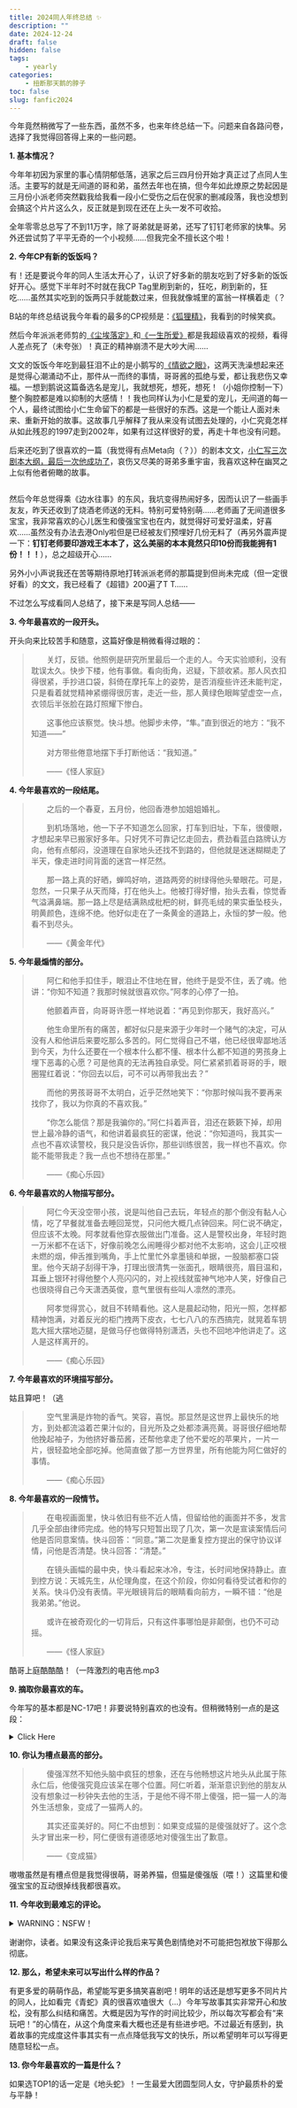 ```yaml
---
title: 2024同人年终总结 ✨
description: ""
date: 2024-12-24
draft: false
hidden: false
tags: 
    - yearly
categories: 
    - 扭断那天鹅的脖子
toc: false
slug: fanfic2024
---
```


今年竟然稍微写了一些东西，虽然不多，也来年终总结一下。问题来自各路问卷，选择了我觉得回答得上来的一些问题。

**1. 基本情况？**

今年年初因为家里的事心情阴郁低落，逃家之后三四月份开始才真正过了点同人生活。主要写的就是无间道的哥和弟，虽然去年也在搞，但今年如此燎原之势起因是三月份小派老师突然戳我给我看一段小仁受伤之后在倪家的删减段落，我也没想到会搞这个片片这么久，反正就是到现在还在上头一发不可收拾。

全年零零总总写了不到11万字，除了哥弟就是哥弟，还写了钉钉老师家的快隼。另外还尝试剪了平平无奇的一个小视频……但我完全不擅长这个啦！

**2. 今年CP有新的饭饭吗？**

有！还是要说今年的同人生活太开心了，认识了好多新的朋友吃到了好多新的饭饭好开心。感觉下半年时不时就在我CP Tag里刷到新的，狂吃，刷到新的，狂吃……虽然其实吃到的饭两只手就能数过来，但我就像城里的富翁一样横着走（？

B站的年终总结说我今年看的最多的CP视频是：[《狐狸精》](https://www.bilibili.com/video/BV11kM3epETF/)，我看到的时候笑疯。

然后今年派派老师剪的[《尘埃落定》](https://www.bilibili.com/video/BV1jJHTefEB1)和[《一生所爱》](https://www.bilibili.com/video/BV1KqHjeuEy5)都是我超级喜欢的视频，看得人差点死了（未夸张）！真正的精神崩溃不是大吵大闹……

文文的饭饭今年吃到最狂泪不止的是小鹅写的[《情欲之眼》](https://archiveofourown.org/works/60589564)，这两天洗澡想起来还是觉得心潮涌动不止，那件从一而终的事情，哥哥酱的孤绝与爱，都让我悲伤又幸福。一想到鹅说这篇备选名是宠儿，我就想死，想死，想死！（小姐你控制一下）整个胸腔都是难以抑制的大感情！！我也同样认为小仁是爱的宠儿，无间道的每一个人，最终试图给小仁生命留下的都是一些很好的东西。这是一个能让人面对未来、重新开始的故事。这故事几乎解释了我从来没有试图去处理的，小仁究竟怎样从如此残忍的1997走到2002年，如果有过这样很好的爱，再走十年也没有问题。

后来还吃到了很喜欢的一篇（我觉得有点Meta向（？））的剧本文文，[小仁写三次剧本大纲，最后一次他成功了](https://archiveofourown.org/works/60432454)，哀伤又尽美的哥弟多重宇宙，我喜欢这种在幽冥之上似有他者俯瞰的故事。

<img src="https://pub-219f59729cc7474d97beb0f99a13e6bd.r2.dev/picture/2024/12/006okC5ogy1hwv6xzo2daj32c02c01ky.jpg" alt="" class="float-img35">

然后今年总觉得乘《边水往事》的东风，我坑变得热闹好多，因而认识了一些画手友友，昨天还收到了烧酒老师送的无料。特别可爱特别萌……老师画了无间道很多宝宝，我非常喜欢的心儿医生和傻强宝宝也在内，就觉得好可爱好温柔，好喜欢……虽然没有办法去港Only啦但是已经被友们预埋好几份无料了（再另外震声提一下：**钉钉老师要印游戏王本本了，这么美丽的本本竟然只印10份而我能拥有1份！！！**），总之超级开心……

另外小小声说我还在苦等期待原地打转派派老师的那篇提到但尚未完成（但一定很好看）的文文，我已经看了《超错》200遍了T T……

不过怎么写成看同人总结了，接下来是写同人总结——

**3. 今年最喜欢的一段开头。**

开头向来比较苦手和随意，这篇好像是稍微看得过眼的：

> 　　关灯，反锁。他照例是研究所里最后一个走的人。今天实验顺利，没有耽误太久。快步下楼，他有事做。看向街角，迟疑，下颔收紧。那人风衣扣得很紧，手抄进口袋，斜倚在摩托车上的姿势，是否消瘦些许还未能判定，只是看着就觉精神紧绷得很厉害，走近一些，那人黄绿色眼眸望虚空一点，衣领后半张脸在路灯照耀下惨白。
>
>　　这事他应该察觉。快斗想。他脚步未停，“隼。”直到很近的地方：“我不知道——”
>
>　　对方带些倦意地摆下手打断他话：“我知道。”
>
> 　　——《怪人家庭》

**4. 今年最喜欢的一段结尾。**

> 　　之后的一个春夏，五月份，他回香港参加姐姐婚礼。
>
>　　到机场落地，他一下子不知道怎么回家，打车到旧址，下车，很傻眼，才想起来早已搬家好多年。只好凭不可靠记忆走回去，费劲看蓝白路牌认方向，他有点郁闷，没道理在自家地头还找不到路的，但他就是迷迷糊糊走了半天，像走进时间背面的迷宫一样茫然。
>
>　　那一路上真的好晒，蝉鸣好响，道路两旁的树绿得他头晕眼花。可是，忽然，一只果子从天而降，打在他头上。他被打得好懵，抬头去看，惊觉香气溢满鼻端。那一路上尽是结满熟成枇杷的树，鲜亮毛绒的果实垂坠枝头，明黄颜色，连绵不绝。他好似走在了一条黄金的道路上，永恒的梦一般。他看不到尽头。
>
>　　——《黄金年代》

**5. 今年最煽情的部分。**

>　　阿仁和他手扣住手，眼泪止不住地在冒，他终于是受不住，丢了魂。他讲：“你知不知道？我那时候就很喜欢你。”阿孝的心停了一拍。
>
>　　他颤着声音，向哥哥许愿一样地说着：“再见到你那天，我好高兴。”
>
>　　他生命里所有的痛苦，都好似只是来源于少年时一个赌气的决定，可从没有人和他讲后来要吃那么多苦的。阿仁觉得自己不堪，他已经很卑鄙地活到今天，为什么还要在一个根本什么都不懂、根本什么都不知道的男孩身上埋下恶毒的心愿？可是他真的无法再独自承受。阿仁紧紧抓着哥哥的手，眼圈猩红着说：“你回去以后，可不可以再带我出去？”
>
>　　而他的男孩哥哥不太明白，近乎茫然地笑下：“你那时候叫我不要再来找你了，我以为你真的不喜欢我。”
>
>　　“你怎么能信？那是我骗你的。”阿仁抖着声音，泪还在簌簌下掉，却用世上最冷静的语气，和他讲着最疯狂的密谋，他说：“你知道吗，我其实一点也不喜欢读警校，我只是没告诉你，那些训练很苦，我一样也不喜欢。你能不能带我走？我一点也不想待在那里。”
>
>　　——《痴心乐园》

**6. 今年最喜欢的人物描写部分。**

>　　阿仁今天没空带小孩，说是叫他自己去玩，年轻点的那个倒没有黏人心情，吃了早餐就准备去睡回笼觉，只问他大概几点钟回来。阿仁说不确定，但应该不太晚。阿孝就看他穿衣服做出门准备。这人是警校出身，年轻时跑一万米都不在话下，好像前晚怎么闹睡得少都对他不太影响，这会儿正咬根未燃的烟，伸舌推到嘴角，手上忙里忙外拿墨镜和单据，一股脑都塞口袋里。他今天胡子刮得干净，打理出很清隽一张面孔，眼睛很亮，眉目温和，耳垂上银环衬得他整个人亮闪闪的，对上视线就蛮神气地冲人笑，好像自己也很晓得自己今天潇洒英俊，意气里很有些叫人凛然的漂亮。
>
>　　阿孝觉得赏心，就目不转睛看他。这人是晨起动物，阳光一照，怎样都精神饱满，对着反光的柜门拽两下皮衣，七七八八的东西搞完，就晃着车钥匙大摇大摆地迈腿，是做马仔也做得特别潇洒，头也不回地冲他讲走了。这人是这样离开的。
>
>　　——《痴心乐园》

**7. 今年最喜欢的环境描写部分。**

姑且算吧！（逃

> 　　空气里满是炸物的香气。笑容，喜悦。那显然是这世界上最快乐的地方，到处都流溢着芒果汁似的，目光所及之处都漆满亮黄。哥哥很仔细地帮他挽起袖子，为他挤好番茄酱，还帮他拿走了他不爱吃的苹果片，一片一片，很轻盈地全部吃掉。他简直做了那一方世界里，所有他能为阿仁做好的事情。
>
>　　——《痴心乐园》

**8. 今年最喜欢的一段情节。**

>　　在电视画面里，快斗依旧有些不近人情，但留给他的画面并不多，发言几乎全部由律师完成。他的特写只短暂出现了几次，第一次是宣读案情后问他是否同意案情。快斗回答：“同意。”第二次是重复控方提出的保守协议详情，问他是否清楚。快斗回答：“清楚。”
>
>　　在镜头画幅的最中央，快斗看起来冰冷，专注，长时间地保持静止。直到控方说：天城先生，从伦理角度，在这个阶段，你如何看待受试者和你的关系。快斗仍没有表情。平光眼镜背后的眼睛看向前方，一瞬不错：“他是我弟弟。”他说。
>
>　　或许在被奇观化的一切背后，只有这件事哪怕是非颠倒，也仍不可动摇。
>
>　　——《怪人家庭》

酷哥上庭酷酷酷！（一阵激烈的电吉他.mp3

**9. 摘取你最喜欢的车。**

今年写的基本都是NC-17吧！非要说特别喜欢的也没有。但稍微特别一点的是这段：

<details>
    <summary>Click Here</summary>

> 　　他被操得真的疯了，哥哥的老二顶在他前列腺上碾，他眼前一阵阵发白，肚皮前面湿漉漉的一根，已经射到软软地歪在一边，精水淫水，又稀又白得混成一团，也流了很多到阿孝身上。而阿孝没太在意地仰头，被他夹得很舒服地喘，他叫得好听，人又漂亮，有一瞬间，像水里淌下一枝桃粉的杜鹃似的，哥哥眼神很乱，彻底动了情的样子。
>
>　　那样子太坦然、太漂亮了。陈永仁看得震悚，自天灵盖向下倏然一下全麻了，他忽然想：没意思。白活了。前面十年全给骗了。一半身体被哥哥操得发软，很舒服，里面很湿，很痒，全吃进去了也还是想要，阿仁兀自笑了一声：他真是傻的，才给骗了。这世上什么东西来了，都没有屁股里夹一根他哥哥的东西来得一半痛快。做好人，做好人能有这个痛快？他抖得停不下来，肚子里头腻滑一片，哥哥在他屁股里一股股地射出来，体液在甬道里不住地往下掉，阿仁一下夹紧了含住。看哥哥的眼角很湿，他就低下头去要接吻，像小动物一样，把湿漉漉的舌头一点一点地喂给哥哥。从一开始，就全都错了。
>
>　　——《丧家犬》

</details>

**10. 你认为槽点最高的部分。**

> 　　傻强浑然不知他头脑中疯狂的想象，还在与他畅想这片地头从此属于陈永仁后，他傻强究竟应该呆在哪个位置。阿仁听着，渐渐意识到他的朋友从没有想象过一秒钟失去他的生活，于是他不得不带上傻强，把一猫一人的海外生活想象，变成了一猫两人的。
>
>　　其实还蛮美好的。阿仁不由想到：如果变成猫的是傻强就好了。这个念头才冒出来一秒，阿仁便很有道德感地对傻强生出了歉意。
>
> 　　——《变成猫》

嗷嗷虽然是有槽点但是我觉得很萌，哥弟养猫，但猫是傻强版（喂！）这篇里和傻强宝宝的互动很掉线我都很喜欢。

**11. 今年收到最难忘的评论。**

<details>
    <summary>WARNING：NSFW！</summary>

> 　　看得我逼都湿了。

</details>

谢谢你，读者。如果没有这条评论我后来写黄色剧情绝对不可能把包袱放下得那么彻底。

**12. 那么，希望未来可以写出什么样的作品？**

有更多爱的萌萌作品，希望能写更多搞笑喜剧吧！明年的话还是想写更多不同片片的同人，比如看完《青蛇》真的很喜欢嗑很大（…）今年写故事其实非常开心和放松，没有那么纠结和痛苦。大概是因为写作的时间比较少，所以每次写都会有“来玩吧！”的心情在，从这个角度来看大概也还是有些进步吧。不过最近有感到，执着故事的完成度这件事其实有一点点降低我写文的快乐，所以希望明年可以写得更随意轻松一点。

**13. 你今年最喜欢的一篇是什么？**

如果选TOP1的话一定是《地头蛇》！一生最爱大团圆型同人女，守护最质朴的爱与平静！

